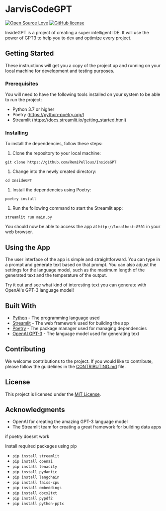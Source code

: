 JarvisCodeGPT
=========

[![Open Source Love](https://badges.frapsoft.com/os/v1/open-source.svg?v=103)](https://github.com/ellerbrock/open-source-badges/) [![GitHub license](https://img.shields.io/github/license/Naereen/StrapDown.js.svg)](https://github.com/Naereen/StrapDown.js/blob/master/LICENSE)

InsideGPT is a project of creating a super intelligent IDE.
It will use the power of GPT3 to help you to dev and optimize every project.

Getting Started
---------------

These instructions will get you a copy of the project up and running on your local machine for development and testing purposes.

### Prerequisites

You will need to have the following tools installed on your system to be able to run the project:

-   Python 3.7 or higher
-   Poetry (<https://python-poetry.org/>)
-   Streamlit (<https://docs.streamlit.io/getting_started.html>)

### Installing

To install the dependencies, follow these steps:

1.  Clone the repository to your local machine:



`git clone https://github.com/RemiPelloux/InsideGPT`

1.  Change into the newly created directory:



`cd InsideGPT`

1.  Install the dependencies using Poetry:



`poetry install`

1.  Run the following command to start the Streamlit app:



`streamlit run main.py`

You should now be able to access the app at `http://localhost:8501` in your web browser.

Using the App
-------------

The user interface of the app is simple and straightforward. You can type in a prompt and generate text based on that prompt. You can also adjust the settings for the language model, such as the maximum length of the generated text and the temperature of the output.

Try it out and see what kind of interesting text you can generate with OpenAI's GPT-3 language model!

Built With
----------

-   [Python](https://www.python.org/) - The programming language used
-   [Streamlit](https://docs.streamlit.io/) - The web framework used for building the app
-   [Poetry](https://python-poetry.org/) - The package manager used for managing dependencies
-   [OpenAI GPT-3](https://beta.openai.com/docs/models/gpt-3) - The language model used for generating text

Contributing
------------

We welcome contributions to the project. If you would like to contribute, please follow the guidelines in the [CONTRIBUTING.md](https://github.com/RemiPelloux/InsideGPT/blob/master/CONTRIBUTING.md) file.

License
-------

This project is licensed under the [MIT License](https://github.com/RemiPelloux/InsideGPT/blob/master/LICENSE).

Acknowledgments
---------------

-   OpenAI for creating the amazing GPT-3 language model
-   The Streamlit team for creating a great framework for building data apps


if poetry doesnt work

Install required packages using pip

-   `pip install streamlit`
-   `pip install openai`
-   `pip install tenacity`
-   `pip install pydantic`
-   `pip install langchain`
-   `pip install faiss-cpu`
-   `pip install embeddings`
-   `pip install docx2txt`
-   `pip install pypdf2`
-   ` pip install python-pptx `
